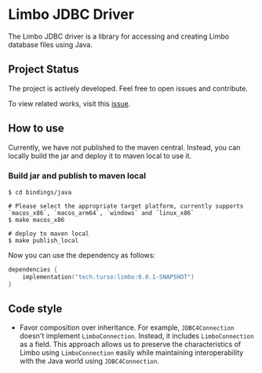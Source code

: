# Limbo JDBC Driver

The Limbo JDBC driver is a library for accessing and creating Limbo database files using Java.

## Project Status

The project is actively developed. Feel free to open issues and contribute.

To view related works, visit this [issue](https://github.com/tursodatabase/limbo/issues/615).

## How to use

Currently, we have not published to the maven central. Instead, you can locally build the jar and deploy it to
maven local to use it.

### Build jar and publish to maven local

```shell
$ cd bindings/java 

# Please select the appropriate target platform, currently supports `macos_x86`, `macos_arm64`, `windows` and `linux_x86`
$ make macos_x86

# deploy to maven local 
$ make publish_local
```

Now you can use the dependency as follows:

```kotlin
dependencies {
    implementation("tech.turso:limbo:0.0.1-SNAPSHOT")
}
```

## Code style

- Favor composition over inheritance. For example, `JDBC4Connection` doesn't implement `LimboConnection`. Instead,
  it includes `LimboConnection` as a field. This approach allows us to preserve the characteristics of Limbo using
  `LimboConnection` easily while maintaining interoperability with the Java world using `JDBC4Connection`. 
